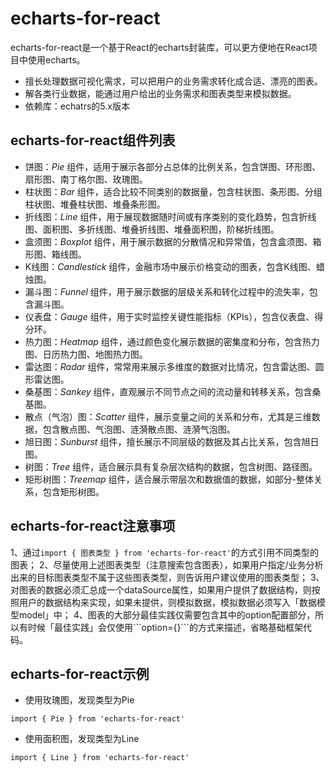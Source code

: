 # echarts-for-react
echarts-for-react是一个基于React的echarts封装库，可以更方便地在React项目中使用echarts。
- 擅长处理数据可视化需求，可以把用户的业务需求转化成合适、漂亮的图表。
- 解各类行业数据，能通过用户给出的业务需求和图表类型来模拟数据。
- 依赖库：echatrs的5.x版本

## echarts-for-react组件列表
- 饼图：*Pie* 组件，适用于展示各部分占总体的比例关系，包含饼图、环形图、扇形图、南丁格尔图、玫瑰图。
- 柱状图：*Bar* 组件，适合比较不同类别的数据量，包含柱状图、条形图、分组柱状图、堆叠柱状图、堆叠条形图。
- 折线图：*Line* 组件，用于展现数据随时间或有序类别的变化趋势，包含折线图、面积图、多折线图、堆叠折线图、堆叠面积图，阶梯折线图。
- 盒须图：*Boxplot* 组件，用于展示数据的分散情况和异常值，包含盒须图、箱形图、箱线图。
- K线图：*Candlestick* 组件，金融市场中展示价格变动的图表，包含K线图、蜡烛图。
- 漏斗图：*Funnel* 组件，用于展示数据的层级关系和转化过程中的流失率，包含漏斗图。
- 仪表盘：*Gauge* 组件，用于实时监控关键性能指标（KPIs），包含仪表盘、得分环。
- 热力图：*Heatmap* 组件，通过颜色变化展示数据的密集度和分布，包含热力图、日历热力图、地图热力图。
- 雷达图：*Radar* 组件，常常用来展示多维度的数据对比情况，包含雷达图、圆形雷达图。
- 桑基图：*Sankey* 组件，直观展示不同节点之间的流动量和转移关系，包含桑基图。
- 散点（气泡）图：*Scatter* 组件，展示变量之间的关系和分布，尤其是三维数据，包含散点图、气泡图、涟漪散点图、涟漪气泡图。
- 旭日图：*Sunburst* 组件，擅长展示不同层级的数据及其占比关系，包含旭日图。
- 树图：*Tree* 组件，适合展示具有复杂层次结构的数据，包含树图、路径图。
- 矩形树图：*Treemap* 组件，适合展示带层次和数据值的数据，如部分-整体关系，包含矩形树图。

## echarts-for-react注意事项
1、通过```import { 图表类型 } from 'echarts-for-react'```的方式引用不同类型的图表；
2、尽量使用上述图表类型（注意搜索包含图表），如果用户指定/业务分析出来的目标图表类型不属于这些图表类型，则告诉用户建议使用的图表类型；
3、对图表的数据必须汇总成一个dataSource属性，如果用户提供了数据结构，则按照用户的数据结构来实现，如果未提供，则模拟数据，模拟数据必须写入「数据模型model」中；
4、图表的大部分最佳实践仅需要包含其中的option配置部分，所以有时候「最佳实践」会仅使用\`\`\`option={}\`\`\`的方式来描述，省略基础框架代码。

## echarts-for-react示例
- 使用玫瑰图，发现类型为Pie
```render
import { Pie } from 'echarts-for-react'
```
- 使用面积图，发现类型为Line
```render
import { Line } from 'echarts-for-react'
```

